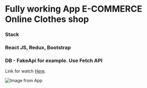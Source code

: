 # Fully working App E-COMMERCE Online Clothes shop

### Stack
### React JS, Redux, Bootstrap

### DB - FakeApi for example. Use Fetch API

Link for watch [Here](https://clothes-shop-sigma.vercel.app/).

![Image from App](https://i.ibb.co/PY4T6Ng/main.png)
